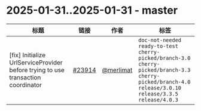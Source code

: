# 2025-01-31..2025-01-31 - master
| 标题 | 链接 | 作者 | 标签 |
| - | :--: | :--: | - |
| [fix] Initialize UrlServiceProvider before trying to use transaction coordinator | [#23914](https://github.com/apache/pulsar/pull/23914) | [@merlimat](https://github.com/merlimat) | `doc-not-needed` `ready-to-test` `cherry-picked/branch-3.0` `cherry-picked/branch-3.3` `cherry-picked/branch-4.0` `release/3.0.10` `release/3.3.5` `release/4.0.3`  | 
